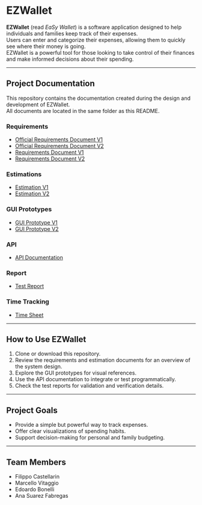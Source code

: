 # EZWallet

**EZWallet** (read *EaSy Wallet*) is a software application designed to help individuals and families keep track of their expenses.  
Users can enter and categorize their expenses, allowing them to quickly see where their money is going.  
EZWallet is a powerful tool for those looking to take control of their finances and make informed decisions about their spending.

---

## Project Documentation

This repository contains the documentation created during the design and development of EZWallet.  
All documents are located in the same folder as this README.

### Requirements
- [Official Requirements Document V1](OfficialRequirementsDocumentV1.md)  
- [Official Requirements Document V2](OfficialRequirementsDocumentV2.md)  
- [Requirements Document V1](RequirementsDocumentV1.md)  
- [Requirements Document V2](RequirementsDocumentV2.md)  

### Estimations
- [Estimation V1](EstimationV1.md)  
- [Estimation V2](EstimationV2.md)  

### GUI Prototypes
- [GUI Prototype V1](GUIPrototypeV1.md)  
- [GUI Prototype V2](GUIPrototypeV2.md)  

### API
- [API Documentation](API.md)  

### Report
- [Test Report](TestReport.md)

### Time Tracking
- [Time Sheet](TimeSheet.md)  

---

## How to Use EZWallet

1. Clone or download this repository.  
2. Review the requirements and estimation documents for an overview of the system design.  
3. Explore the GUI prototypes for visual references.  
4. Use the API documentation to integrate or test programmatically.  
5. Check the test reports for validation and verification details.  

---

## Project Goals

- Provide a simple but powerful way to track expenses.  
- Offer clear visualizations of spending habits.  
- Support decision-making for personal and family budgeting.  

---
## Team Members
-  Filippo Castellarin
-  Marcello Vitaggio
-  Edoardo Bonelli
-  Ana Suarez Fabregas
